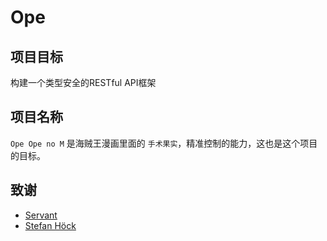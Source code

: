 # Ope

## 项目目标
构建一个类型安全的RESTful API框架

## 项目名称
`Ope Ope no M` 是海贼王漫画里面的 `手术果实`，精准控制的能力，这也是这个项目的目标。

## 致谢

- [Servant](https://www.servant.dev/)
- [Stefan Höck](https://github.com/stefan-hoeck)